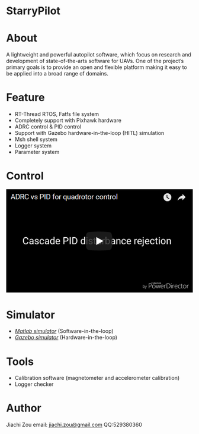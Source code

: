 StarryPilot
============================
# About
A lightweight and powerful autopilot software, which focus on research and development of state-of-the-arts software for UAVs. One of the project’s primary goals is to provide an open and flexible platform making it easy to be applied into a broad range of domains.

# Feature
- RT-Thread RTOS, Fatfs file system
- Completely support with Pixhawk hardware
- ADRC control & PID control
- Support with Gazebo hardware-in-the-loop (HITL) simulation
- Msh shell system
- Logger system
- Parameter system

# Control
[![ADRC vs PID](docs/images/adrc_video_demo.png)](https://www.youtube.com/watch?v=77-_nF-qqpA&t=63s)

# Simulator
- [*Matlab simulator*](https://github.com/JcZou/StarryPilot/tree/master/simulator/Matlab_QuadSim) (Software-in-the-loop)
- [*Gazebo simulator*](https://github.com/JcZou/StarryPilot/tree/master/simulator/Gazebo_QuadSim) (Hardware-in-the-loop)

# Tools
- Calibration software (magnetometer and accelerometer calibration)
- Logger checker

# Author
Jiachi Zou  email: jiachi.zou@gmail.com  QQ:529380360
